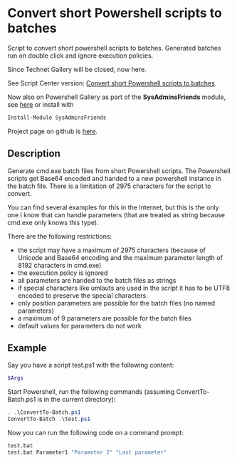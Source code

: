 # Convert short Powershell scripts to batches
Script to convert short powershell scripts to batches. Generated batches run on double click and ignore execution policies.

Since Technet Gallery will be closed, now here.

See Script Center version: [Convert short Powershell scripts to batches](https://gallery.technet.microsoft.com/scriptcenter/Convert-short-Powershell-e9b4e81d).

Now also on Powershell Gallery as part of the **SysAdminsFriends** module, see [here](https://www.powershellgallery.com/packages/SysAdminsFriends/) or install with
```powershell
Install-Module SysAdminsFriends
```

Project page on github is [here](https://github.com/MScholtes/SysAdminsFriends).

## Description
Generate cmd.exe batch files from short Powershell scripts. The Powershell scripts get Base64 encoded and handed to a new powershell instance in the batch file. There is a limitation of 2975 characters for the script to convert.

You can find several examples for this in the Internet, but this is the only one I know that can handle parameters (that are treated as string because cmd.exe only knows this type).

There are the following restrictions:
- the script may have a maximum of 2975 characters (because of Unicode and Base64 encoding and the maximum parameter length of 8192 characters in cmd.exe)
- the execution policy is ignored
- all parameters are handed to the batch files as strings
- if special characters like umlauts are used in the script it has to be UTF8 encoded to preserve the special characters.
- only position parameters are possible for the batch files (no named parameters)
- a maximum of 9 parameters are possible for the batch files
- default values for parameters do not work

## Example
Say you have a script test.ps1 with the following content:

```powershell
$Args
```

Start Powershell, run the following commands (assuming ConvertTo-Batch.ps1 is in the current directory):
```powershell
. .\ConvertTo-Batch.ps1
ConvertTo-Batch .\test.ps1
```

Now you can run the following code on a command prompt:
```bat
test.bat
test.bat Parameter1 "Parameter 2" "Last parameter"
```
